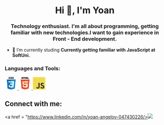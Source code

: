 <h1 align="center">Hi 👋, I'm Yoan</h1>
<h3 align="center">Technology enthusiast. I'm all about programming, getting familiar with new technologies.I want to gain experience in Front - End development.</h3>

- 🌱 I’m currently studing **Currently getting familiar with JavaScript at SoftUni.**

<p align="left">
</p>


<h3 align="left">Languages and Tools:</h3>
<p align="left"> <a href="https://www.w3schools.com/css/" target="_blank" rel="noreferrer"> <img src="https://raw.githubusercontent.com/devicons/devicon/master/icons/css3/css3-original-wordmark.svg" alt="css3" width="40" height="40"/> </a> <a href="https://www.w3.org/html/" target="_blank" rel="noreferrer"> <img src="https://raw.githubusercontent.com/devicons/devicon/master/icons/html5/html5-original-wordmark.svg" alt="html5" width="40" height="40"/> </a> <a href="https://developer.mozilla.org/en-US/docs/Web/JavaScript" target="_blank" rel="noreferrer"> <img src="https://raw.githubusercontent.com/devicons/devicon/master/icons/javascript/javascript-original.svg" alt="javascript" width="40" height="40"/> </a> </p>

 
## Connect with me:
<p align="left">

<a href = "https://www.linkedin.com/in/yoan-angelov-047430226/><img src="https://img.icons8.com/fluent/48/000000/linkedin.png"/></a>
